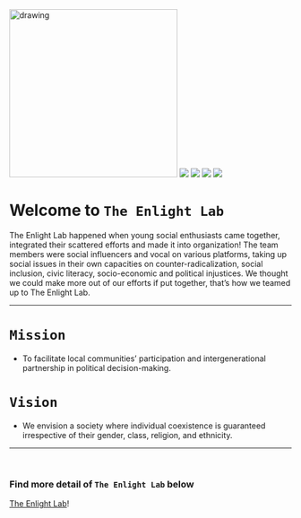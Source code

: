 <img src="https://avatars.githubusercontent.com/u/53652823?s=200&v=4" alt="drawing" width="300"/>
<a href="https://github.com/the-enlight-lab/"><img src="https://img.shields.io/badge/The Enlight Lab%20-%231DA1F2.svg?&style=for-the-badge&logo=GitHub&logoColor=white&color=grey"></a> <a href="https://twitter.com/enlightlab"><img src="https://img.shields.io/badge/The Enlight Lab%20-%231DA1F2.svg?&style=for-the-badge&logo=Twitter&logoColor=white"></a> <a href="https://www.linkedin.com/company/theenlightlab/"><img src="https://img.shields.io/badge/The Enlight Lab-0077B5?style=for-the-badge&logo=linkedin&logoColor=white"></a> <a href="https://web.facebook.com/TheEnlightLab/"><img src="https://img.shields.io/badge/The Enlight Lab%20-%231DA1F2.svg?&style=for-the-badge&logo=Facebook&logoColor=white&color=0573e7"></a>

# Welcome to `The Enlight Lab`

The Enlight Lab happened when young social enthusiasts came together, integrated their scattered efforts and made it into organization! The team members were social influencers and vocal on various platforms, taking up social issues in their own capacities on counter-radicalization, social inclusion, civic literacy, socio-economic and political injustices. We thought we could make more out of our efforts if put together, that’s how we teamed up to The Enlight Lab.

---
# `Mission`
* To facilitate local communities’ participation and intergenerational partnership in political decision-making.

# `Vision`
* We envision a society where individual coexistence is guaranteed irrespective of their gender, class, religion, and ethnicity.
----

<br>

### Find more detail of `The Enlight Lab` below

[The Enlight Lab](https://enlightlab.org/)!
